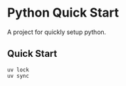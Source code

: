 # Python Quick Start

A project for quickly setup python.

## Quick Start

```
uv lock
uv sync
```

